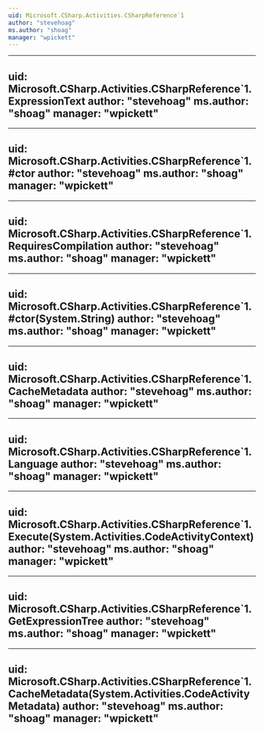 ```yaml
---
uid: Microsoft.CSharp.Activities.CSharpReference`1
author: "stevehoag"
ms.author: "shoag"
manager: "wpickett"
---
```


---
uid: Microsoft.CSharp.Activities.CSharpReference`1.ExpressionText
author: "stevehoag"
ms.author: "shoag"
manager: "wpickett"
---

---
uid: Microsoft.CSharp.Activities.CSharpReference`1.#ctor
author: "stevehoag"
ms.author: "shoag"
manager: "wpickett"
---

---
uid: Microsoft.CSharp.Activities.CSharpReference`1.RequiresCompilation
author: "stevehoag"
ms.author: "shoag"
manager: "wpickett"
---

---
uid: Microsoft.CSharp.Activities.CSharpReference`1.#ctor(System.String)
author: "stevehoag"
ms.author: "shoag"
manager: "wpickett"
---

---
uid: Microsoft.CSharp.Activities.CSharpReference`1.CacheMetadata
author: "stevehoag"
ms.author: "shoag"
manager: "wpickett"
---

---
uid: Microsoft.CSharp.Activities.CSharpReference`1.Language
author: "stevehoag"
ms.author: "shoag"
manager: "wpickett"
---

---
uid: Microsoft.CSharp.Activities.CSharpReference`1.Execute(System.Activities.CodeActivityContext)
author: "stevehoag"
ms.author: "shoag"
manager: "wpickett"
---

---
uid: Microsoft.CSharp.Activities.CSharpReference`1.GetExpressionTree
author: "stevehoag"
ms.author: "shoag"
manager: "wpickett"
---

---
uid: Microsoft.CSharp.Activities.CSharpReference`1.CacheMetadata(System.Activities.CodeActivityMetadata)
author: "stevehoag"
ms.author: "shoag"
manager: "wpickett"
---
